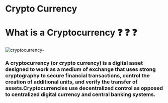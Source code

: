# Crypto Currency

# What is a Cryptocurrency :question: :question: :question:

![cryptocurrency-](https://user-images.githubusercontent.com/56226813/78174509-001c3400-7477-11ea-9b13-213dbd109946.jpg)

### A cryptocurrency (or crypto currency) is a digital asset designed to work as a medium of exchange that uses strong cryptography to secure financial transactions, control the creation of additional units, and verify the transfer of assets.Cryptocurrencies use decentralized control as opposed to centralized digital currency and central banking systems.
